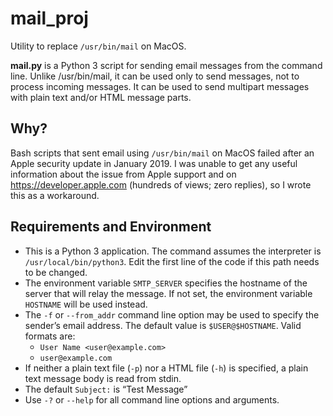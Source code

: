 # mail_proj
Utility to replace `/usr/bin/mail` on MacOS.

__mail.py__ is a Python 3 script for sending email messages from the command line. Unlike
/usr/bin/mail, it can be used only to send messages, not to process incoming messages. It can be
used to send multipart messages with plain text and/or HTML message parts.

## Why?

Bash scripts that sent email using `/usr/bin/mail` on MacOS failed after an Apple security update in
January 2019. I was unable to get any useful information about the issue from Apple support and on
https://developer.apple.com (hundreds of views; zero replies), so I wrote this as a workaround.

## Requirements and Environment

  * This is a Python 3 application. The command assumes the interpreter is `/usr/local/bin/python3`.
  Edit the first line of the code if this path needs to be changed.
  * The environment variable `SMTP_SERVER` specifies the hostname of the server that will relay the
  message. If not set, the environment variable `HOSTNAME` will be used instead.
  * The `-f` or `--from_addr` command line option may be used to specify the sender’s email address.
  The default value is `$USER@$HOSTNAME`. Valid formats are:
    * `User Name <user@example.com>`
    * `user@example.com`
  * If neither a plain text file (`-p`) nor a HTML file (`-h`) is specified, a plain text message
  body is read from stdin.
  * The default `Subject:` is “Test Message”
  * Use `-?` or `--help` for all command line options and arguments.

